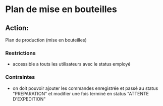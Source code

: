 # Plan de mise en bouteilles

## Action:

Plan de production (mise en bouteilles)

### Restrictions

- accessible a touts les utilisateurs avec le status employé

### Contraintes

- on doit pouvoir ajouter les commandes enregistrée et passé au status "PREPARATION" et modifier une 
  fois terminé en status "ATTENTE D'EXPEDITION"